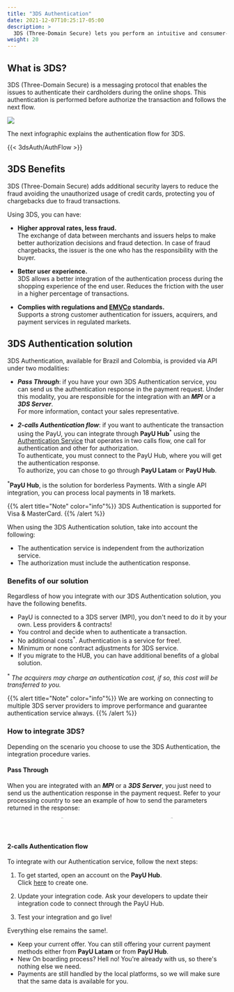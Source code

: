 ```yaml
---
title: "3DS Authentication"
date: 2021-12-07T10:25:17-05:00
description: >
  3DS (Three-Domain Secure) lets you perform an intuitive and consumer-friendly authentication process. 3DS adds additional security layers to reduce the fraud avoiding the unauthorized usage of credit cards. 
weight: 20
---
```


## What is 3DS?
3DS (Three-Domain Secure) is a messaging protocol that enables the issues to authenticate their cardholders during the online shops. This authentication is performed before authorize the transaction and follows the next flow.

![](/assets/3DS/3DS_whatis_en.png)

The next infographic explains the authentication flow for 3DS.

{{< 3dsAuth/AuthFlow >}}

## 3DS Benefits
3DS (Three-Domain Secure) adds additional security layers to reduce the fraud avoiding the unauthorized usage of credit cards, protecting you of chargebacks due to fraud transactions. 

Using 3DS, you can have:

* **Higher approval rates, less fraud.**<br>
The exchange of data between merchants and issuers helps to make better authorization decisions and fraud detection. In case of fraud chargebacks, the issuer is the one who has the responsibility with the buyer.

* **Better user experience.**<br>
3DS allows a better integration of the authentication process during the shopping experience of the end user. Reduces the friction with the user in a higher percentage of transactions.

* **Complies with regulations and [EMVCo](https://www.emvco.com/emv-technologies/3d-secure/) standards.**<br>
Supports a strong customer authentication for issuers, acquirers, and payment services in regulated markets.

## 3DS Authentication solution
3DS Authentication, available for Brazil and Colombia, is provided via API under two modalities:

* _**Pass Through**_: if you have your own 3DS Authentication service, you can send us the authentication response in the payment request. Under this modality, you are responsible for the integration with an _**MPI**_ or a _**3DS Server**_.<br>For more information, contact your sales representative.

* _**2-calls Authentication flow**_: if you want to authenticate the transaction using the PayU, you can integrate through **PayU Hub**<sup>\*</sup> using the [Authentication Service](https://developers.paymentsos.com/docs/threed-d-secure-authentication-service.html) that operates in two calls flow, one call for authentication and other for authorization.<br>To authenticate, you must connect to the PayU Hub, where you will get the authentication response.<br>To authorize, you can chose to go through **PayU Latam** or **PayU Hub**.

<sup>\*</sup>**PayU Hub**, is the solution for borderless Payments. With a single API integration, you can process local payments in 18 markets.

{{% alert title="Note" color="info"%}}
3DS Authentication is supported for Visa & MasterCard.
{{% /alert %}}

When using the 3DS Authentication solution, take into account the following:

* The authentication service is independent from the authorization service.
* The authorization must include the authentication response.

### Benefits of our solution
Regardless of how you integrate with our 3DS Authentication solution, you have the following benefits.

* PayU is connected to a 3DS server (MPI), you don't need to do it by your own. Less providers & contracts!
* You control and decide when to authenticate a transaction.
* No additional costs<sup>\*</sup>. Authentication is a service for free!.
* Minimum or none contract adjustments for 3DS service.
* If you migrate to the HUB, you can have additional benefits of a global solution.

<sup>\*</sup> _The acquirers may charge an authentication cost, if so, this cost will be transferred to you._

{{% alert title="Note" color="info"%}}
We are working on connecting to multiple 3DS server providers to improve performance and guarantee authentication service always.
{{% /alert %}}

### How to integrate 3DS?
Depending on the scenario you choose to use the 3DS Authentication, the integration procedure varies.

#### Pass Through
When you are integrated with an _**MPI**_ or a _**3DS Server**_, you just need to send us the authentication response in the payment request. Refer to your processing country to see an example of how to send the parameters returned in the response:

<div style="display: flex;">
  <div style="float: left;width: 50%;text-align: center;">
    <a href='{{< ref "Payments-API-Brazil.md#considerations" >}}'><img src="/assets/Brasil.png" width="10%"/></a>
  </div>
  <div style="float: left;width: 50%;text-align: center;">
    <a href='{{< ref "Payments-API-Colombia.md#considerations" >}}'><img src="/assets/Colombia.png" width="10%"/></a>
  </div>
</div>
<br>

#### 2-calls Authentication flow
To integrate with our Authentication service, follow the next steps:

1. To get started, open an account on the **PayU Hub**.<br>Click [here](https://control.paymentsos.com/signup) to create one.

2. Update your integration code. Ask your developers to update their integration code to connect through the PayU Hub.

3. Test your integration and go live!

Everything else remains the same!.

* Keep your current offer. You can still offering your current payment methods either from **PayU Latam** or from **PayU Hub**.
* New On boarding process? Hell no! You're already with us, so there's nothing else we need.
* Payments are still handled by the local platforms, so we will make sure that the same data is available for you.
